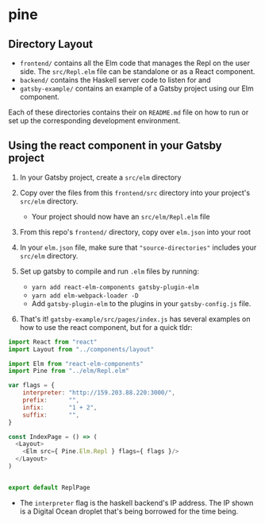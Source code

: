 # pine

## Directory Layout
 - `frontend/` contains all the Elm code that manages the Repl on the user side. The `src/Repl.elm` file can be standalone or as a React component.
 - `backend/` contains the Haskell server code to listen for and  
 - `gatsby-example/` contains an example of a Gatsby project using our Elm component.

Each of these directories contains their on `README.md` file on how to run or set up the corresponding development environment.

## Using the react component in your Gatsby project

1. In your Gatsby project, create a `src/elm` directory

2. Copy over the files from this `frontend/src` directory into your project's `src/elm` directory.
    - Your project should now have an `src/elm/Repl.elm` file

3. From this repo's `frontend/` directory, copy over `elm.json` into your root

4. In your `elm.json` file, make sure that `"source-directories"` includes your `src/elm` directory.

5. Set up gatsby to compile and run `.elm` files by running:
    - `yarn add react-elm-components gatsby-plugin-elm`
    - `yarn add elm-webpack-loader -D`
    - Add `gatsby-plugin-elm` to the plugins in your `gatsby-config.js` file.

6. That's it! `gatsby-example/src/pages/index.js` has several examples on how to use the react component, but for a quick tldr:
```javascript
import React from "react"
import Layout from "../components/layout"

import Elm from "react-elm-components"
import Pine from "../elm/Repl.elm"

var flags = {
    interpreter: "http://159.203.88.220:3000/",
    prefix:      "",
    infix:       "1 + 2",
    suffix:      "",
}

const IndexPage = () => (
  <Layout>
    <Elm src={ Pine.Elm.Repl } flags={ flags }/>
  </Layout>
)


export default ReplPage
```
 - The `interpreter` flag is the haskell backend's IP address. The IP shown is a Digital Ocean droplet that's being borrowed for the time being.

